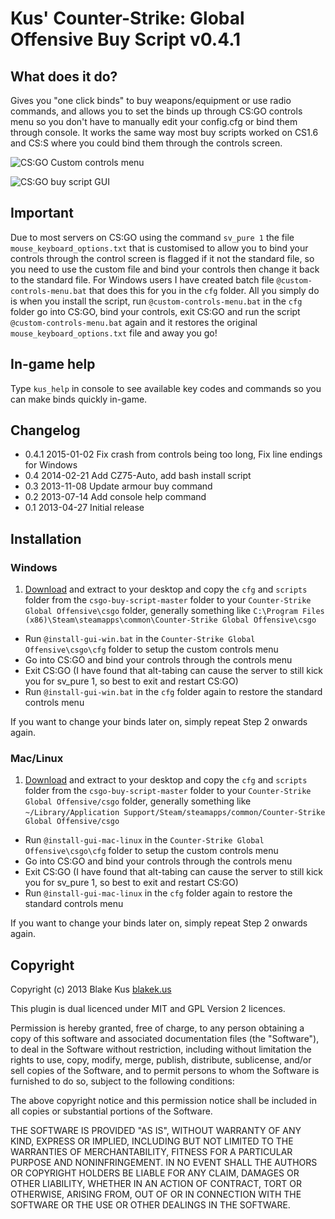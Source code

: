 # Kus' Counter-Strike: Global Offensive Buy Script v0.4.1

## What does it do?

Gives you "one click binds" to buy weapons/equipment or use radio commands, and allows you to set the binds up through CS:GO controls menu so you don't have to manually edit your config.cfg or bind them through console. It works the same way most buy scripts worked on CS1.6 and CS:S where you could bind them through the controls screen.

![CS:GO Custom controls menu](https://raw.github.com/kus/csgo-buy-script/master/screenshots/custom-controls-menu.jpg "CS:GO Custom controls menu")

![CS:GO buy script GUI](https://raw.github.com/kus/csgo-buy-script/master/screenshots/bind-through-gui.jpg "CS:GO buy script GUI")

## Important

Due to most servers on CS:GO using the command `sv_pure 1` the file `mouse_keyboard_options.txt` that is customised to allow you to bind your controls through the control screen is flagged if it not the standard file, so you need to use the custom file and bind your controls then change it back to the standard file. For Windows users I have created batch file `@custom-controls-menu.bat` that does this for you in the `cfg` folder. All you simply do is when you install the script, run `@custom-controls-menu.bat` in the `cfg` folder go into CS:GO, bind your controls, exit CS:GO and run the script `@custom-controls-menu.bat` again and it restores the original `mouse_keyboard_options.txt` file and away you go!

## In-game help

Type `kus_help` in console to see available key codes and commands so you can make binds quickly in-game.

## Changelog

- 0.4.1 2015-01-02 Fix crash from controls being too long, Fix line endings for Windows
- 0.4 2014-02-21 Add CZ75-Auto, add bash install script
- 0.3 2013-11-08 Update armour buy command
- 0.2 2013-07-14 Add console help command
- 0.1 2013-04-27 Initial release

## Installation

### Windows

1. [Download](https://github.com/kus/csgo-buy-script/archive/master.zip) and extract to your desktop and copy the `cfg` and `scripts` folder from the `csgo-buy-script-master` folder to your `Counter-Strike Global Offensive\csgo` folder, generally something like `C:\Program Files (x86)\Steam\steamapps\common\Counter-Strike Global Offensive\csgo`
- Run `@install-gui-win.bat` in the `Counter-Strike Global Offensive\csgo\cfg` folder to setup the custom controls menu
- Go into CS:GO and bind your controls through the controls menu
- Exit CS:GO (I have found that alt-tabing can cause the server to still kick you for sv_pure 1, so best to exit and restart CS:GO)
- Run `@install-gui-win.bat` in the `cfg` folder again to restore the standard controls menu

If you want to change your binds later on, simply repeat Step 2 onwards again.

### Mac/Linux

1. [Download](https://github.com/kus/csgo-buy-script/archive/master.zip) and extract to your desktop and copy the `cfg` and `scripts` folder from the `csgo-buy-script-master` folder to your `Counter-Strike Global Offensive/csgo` folder, generally something like `~/Library/Application Support/Steam/steamapps/common/Counter-Strike Global Offensive/csgo`
- Run `@install-gui-mac-linux` in the `Counter-Strike Global Offensive\csgo\cfg` folder to setup the custom controls menu
- Go into CS:GO and bind your controls through the controls menu
- Exit CS:GO (I have found that alt-tabing can cause the server to still kick you for sv_pure 1, so best to exit and restart CS:GO)
- Run `@install-gui-mac-linux` in the `cfg` folder again to restore the standard controls menu

If you want to change your binds later on, simply repeat Step 2 onwards again.

## Copyright

Copyright (c) 2013 Blake Kus [blakek.us](http://blakek.us)

This plugin is dual licenced under MIT and GPL Version 2 licences.

Permission is hereby granted, free of charge, to any person obtaining a copy of
this software and associated documentation files (the "Software"), to deal in
the Software without restriction, including without limitation the rights to
use, copy, modify, merge, publish, distribute, sublicense, and/or sell copies
of the Software, and to permit persons to whom the Software is furnished to do
so, subject to the following conditions:

The above copyright notice and this permission notice shall be included in all
copies or substantial portions of the Software.

THE SOFTWARE IS PROVIDED "AS IS", WITHOUT WARRANTY OF ANY KIND, EXPRESS OR
IMPLIED, INCLUDING BUT NOT LIMITED TO THE WARRANTIES OF MERCHANTABILITY,
FITNESS FOR A PARTICULAR PURPOSE AND NONINFRINGEMENT. IN NO EVENT SHALL THE
AUTHORS OR COPYRIGHT HOLDERS BE LIABLE FOR ANY CLAIM, DAMAGES OR OTHER
LIABILITY, WHETHER IN AN ACTION OF CONTRACT, TORT OR OTHERWISE, ARISING FROM,
OUT OF OR IN CONNECTION WITH THE SOFTWARE OR THE USE OR OTHER DEALINGS IN THE
SOFTWARE.